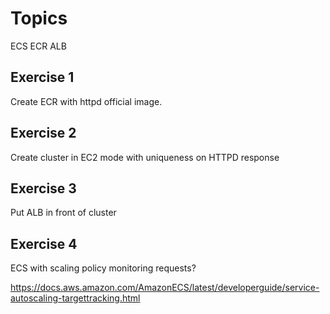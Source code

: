 # Topics

ECS
ECR
ALB


## Exercise 1
Create ECR with httpd official image.

## Exercise 2 
Create cluster in EC2 mode with uniqueness on HTTPD response

## Exercise 3
Put ALB in front of cluster



## Exercise 4  
ECS with scaling policy monitoring requests? 

https://docs.aws.amazon.com/AmazonECS/latest/developerguide/service-autoscaling-targettracking.html
